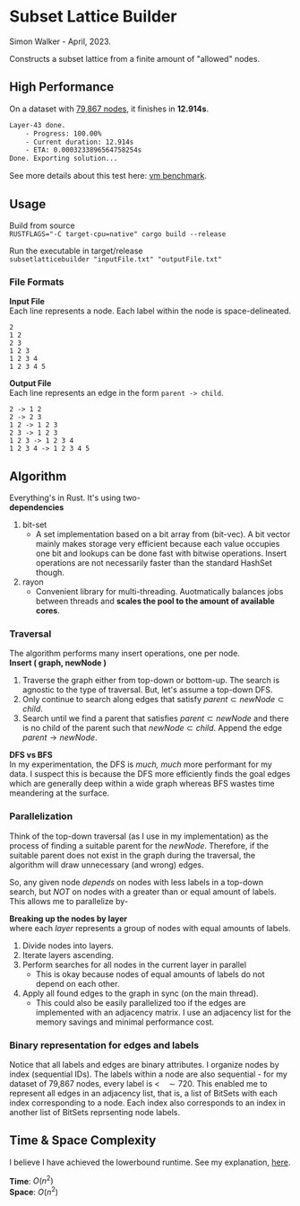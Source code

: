 # Subset Lattice Builder

Simon Walker - April, 2023.

Constructs a subset lattice from a finite amount of "allowed" nodes.

## High Performance

On a dataset with [79,867 nodes](data/79867.txt), it finishes in **12.914s**.

```sh
Layer-43 done.
    - Progress: 100.00%
    - Current duration: 12.914s
    - ETA: 0.0003233896564758254s
Done. Exporting solution...
```

See more details about this test here: [vm benchmark](vm_benchmark.md).

## Usage

Build from source  
`RUSTFLAGS="-C target-cpu=native" cargo build --release`

Run the executable in target/release  
`subsetlatticebuilder "inputFile.txt" "outputFile.txt"`

### File Formats

**Input File**  
Each line represents a node. Each label within the node is space-delineated.
```
2
1 2
2 3
1 2 3
1 2 3 4
1 2 3 4 5
```

**Output File**  
Each line represents an edge in the form `parent -> child`.
```
2 -> 1 2
2 -> 2 3
1 2 -> 1 2 3
2 3 -> 1 2 3
1 2 3 -> 1 2 3 4
1 2 3 4 -> 1 2 3 4 5
```

## Algorithm

Everything's in Rust. It's using two-  
**dependencies**
1. bit-set
    - A set implementation based on a bit array from (bit-vec). A bit vector mainly makes storage very efficient because each value occupies one bit and lookups can be done fast with bitwise operations. Insert operations are not necessarily faster than the standard HashSet though.
2. rayon
    - Convenient library for multi-threading. Auotmatically balances jobs between threads and **scales the pool to the amount of available cores**.

### **Traversal**

The algorithm performs many insert operations, one per node.  
**Insert ( graph, newNode )**  
1. Traverse the graph either from top-down or bottom-up. The search is agnostic to the type of traversal. But, let's assume a top-down DFS.
2. Only continue to search along edges that satisfy $parent \subset newNode \subset child$.
3. Search until we find a parent that satisfies $parent \subset newNode$ and there is no child of the parent such that $newNode \subset child$. Append the edge $parent \to newNode$.

**DFS vs BFS**  
In my experimentation, the DFS is *much, much* more performant for my data. I suspect this is because the DFS more efficiently finds the goal edges which are generally deep within a wide graph whereas BFS wastes time meandering at the surface.

### **Parallelization**
Think of the top-down traversal (as I use in my implementation) as the process of finding a suitable parent for the $newNode$. Therefore, if the suitable parent does not exist in the graph during the traversal, the algorithm will draw unnecessary (and wrong) edges.

So, any given node *depends* on nodes with less labels in a top-down search, but *NOT* on nodes with a greater than or equal amount of labels. This allows me to parallelize by-

**Breaking up the nodes by layer**  
where each *layer* represents a group of nodes with equal amounts of labels.

1. Divide nodes into layers.
2. Iterate layers ascending.
3. Perform searches for all nodes in the current layer in parallel
    - This is okay because nodes of equal amounts of labels do not depend on each other.
4. Apply all found edges to the graph in sync (on the main thread).
    - This could also be easily parallelized too if the edges are implemented with an adjacency matrix. I use an adjacency list for the memory savings and minimal performance cost.

### **Binary representation** for edges and labels

Notice that all labels and edges are binary attributes. I organize nodes by index (sequential IDs). The labels within a node are also sequential - for my dataset of 79,867 nodes, every label is $< ~~~\sim 720$. This enabled me to represent all edges in an adjacency list, that is, a list of BitSets with each index corresponding to a node. Each index also corresponds to an index in another list of BitSets reprsenting node labels.

## Time & Space Complexity

I believe I have achieved the lowerbound runtime. See my explanation, [here](lowerbound/lowerbound.md).

**Time**: $O(n^2)$  
**Space**: $O(n^2)$  
